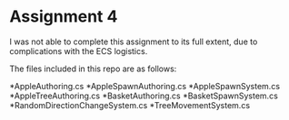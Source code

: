 # Assignment 4

I was not able to complete this assignment to its full extent, due to complications with the ECS logistics.

The files included in this repo are as follows:

*AppleAuthoring.cs
*AppleSpawnAuthoring.cs
*AppleSpawnSystem.cs
*AppleTreeAuthoring.cs
*BasketAuthoring.cs
*BasketSpawnSystem.cs
*RandomDirectionChangeSystem.cs
*TreeMovementSystem.cs
